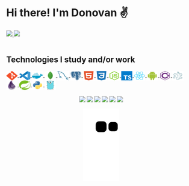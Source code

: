 # Hi there! I'm Donovan ✌

<div>
  <a href="https://www.linkedin.com/in/donovan-pechetti-a53946124/" target="_blank">
    <img src="https://img.shields.io/badge/-LinkedIn-%230077B5?style=for-the-badge&logo=linkedin">
  </a>

  <a href = "mailto:dovi_pf@hotmail.com">
    <img src="https://img.shields.io/badge/Email-%230077B5?style=for-the-badge&logo=microsoft-outlook">
  </a>

</div>

<br>

## Technologies I study and/or work

<div style="display: inline_block">
  <a href="https://git-scm.com/" target="_blank">
    <img align="center" alt="git" height="25" width="30" src="https://raw.githubusercontent.com/devicons/devicon/master/icons/git/git-original.svg">
  </a>

  <a href="https://code.visualstudio.com/" target="_blank">
    <img align="center" alt="vscode" height="25" width="30" src="https://raw.githubusercontent.com/devicons/devicon/master/icons/vscode/vscode-original.svg">
  </a>

  <a href="https://www.docker.com/" target="_blank">
    <img align="center" alt="docker" height="25" width="30" src="https://raw.githubusercontent.com/devicons/devicon/master/icons/docker/docker-plain.svg">
  </a>

  <a href="https://www.mongodb.com/" target="_blank">
    <img align="center" alt="mongodb" height="25" width="30" src="https://raw.githubusercontent.com/devicons/devicon/master/icons/mongodb/mongodb-original.svg">
  </a>

  <a href="https://www.mysql.com/" target="_blank">
    <img align="center" alt="mysql" height="25" width="30" src="https://raw.githubusercontent.com/devicons/devicon/master/icons/mysql/mysql-original.svg">
  </a>

  <a href="https://www.postgresql.org/" target="_blank">
    <img align="center" alt="postgresql" height="25" width="30" src="https://raw.githubusercontent.com/devicons/devicon/master/icons/postgresql/postgresql-plain.svg">
  </a>

  <a href="https://www.google.com/search?q=html5&oq=html5&aqs=chrome..69i57j0i433i512j0i512l8.1029j0j9&sourceid=chrome&ie=UTF-8" target="_blank">
    <img align="center" alt="html5" height="25" width="30" src="https://raw.githubusercontent.com/devicons/devicon/master/icons/html5/html5-plain.svg">
  </a>

  <a href="https://www.google.com/search?q=css3&oq=css3&aqs=chrome..69i57j0i512l9.1659j0j9&sourceid=chrome&ie=UTF-8" target="_blank">
    <img align="center" alt="css3" height="25" width="30" src="https://raw.githubusercontent.com/devicons/devicon/master/icons/css3/css3-plain.svg">
  </a>

  <a href="https://nodejs.org/en/" target="_blank">
    <img align="center" alt="nodejs" height="25" width="30" src="https://raw.githubusercontent.com/devicons/devicon/master/icons/nodejs/nodejs-original.svg">
  </a>

  <a href="https://www.typescriptlang.org/" target="_blank">
    <img align="center" alt="typescript" height="25" width="30" src="https://raw.githubusercontent.com/devicons/devicon/master/icons/typescript/typescript-plain.svg">
  </a>

  <a href="https://reactjs.org/" target="_blank">
    <img align="center" alt="react" height="25" width="30" src="https://raw.githubusercontent.com/devicons/devicon/master/icons/react/react-original.svg">
  </a>

  <a href="https://developer.android.com/studio" target="_blank">
    <img align="center" alt="android" height="25" width="30" src="https://raw.githubusercontent.com/devicons/devicon/master/icons/android/android-plain.svg">
  </a>

  <a href="https://www.google.com/search?q=csharp&oq=csharp&aqs=chrome..69i57j0i512l9.2252j0j4&sourceid=chrome&ie=UTF-8" target="_blank">
    <img align="center" alt="csharp" height="25" width="30" src="https://raw.githubusercontent.com/devicons/devicon/master/icons/csharp/csharp-line.svg">
  </a>

  <a href="https://www.electronjs.org/" target="_blank">
    <img align="center" alt="electron" height="25" width="30" src="https://raw.githubusercontent.com/devicons/devicon/master/icons/electron/electron-original.svg">
  </a>

  <a href="https://elixir-lang.org/" target="_blank">
    <img align="center" alt="elixir" height="25" width="30" src="https://raw.githubusercontent.com/devicons/devicon/master/icons/elixir/elixir-original.svg">
  </a>

  <a href="https://spring.io/" target="_blank">
    <img align="center" alt="spring" height="25" width="30" src="https://raw.githubusercontent.com/devicons/devicon/master/icons/spring/spring-original.svg">
  </a>

  <a href="https://www.python.org/" target="_blank">
    <img align="center" alt="python" height="25" width="30" src="https://raw.githubusercontent.com/devicons/devicon/master/icons/python/python-original.svg">
  </a>

  <a href="https://golang.org/" target="_blank">
    <img align="center" alt="go" height="25" width="30" src="https://raw.githubusercontent.com/devicons/devicon/master/icons/go/go-original.svg">
  </a>
</div>

<br>

<div align="center" >
  <img size="150em"src="https://github-readme-stats.vercel.app/api/top-langs/?username=DPechetti&layout=compact&langs_count=6&theme=dark"/>
  <img size="150em" src="https://github-readme-stats.vercel.app/api?username=DPechetti&show_icons=true&include_all_commits=true&count_private=true&theme=dark"/>
  <img size="150em"src="https://github-readme-streak-stats.herokuapp.com/?user=dpechetti&theme=dark"/>
  <img src="https://github-profile-summary-cards.vercel.app/api/cards/profile-details?username=DPechetti&theme=github_dark"/>
  <img src="https://github-profile-trophy.vercel.app/?username=DPechetti&theme=matrix&row=2&column=7"/>
  <img src="https://activity-graph.herokuapp.com/graph?username=DPechetti&bg_color=000000&color=72d972&line=72d972&point=FFFFFF"/>

![Snake animation](https://raw.githubusercontent.com/dpechetti/dpechetti/output/github-contribution-grid-snake.svg)
